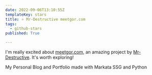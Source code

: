 ```yaml
---
date: 2022-09-06T13:10:55Z
templateKey: stars
title: ⭐ Mr-Destructive meetgor.com
tags:
  - github-stars
published: True

---
```


I'm really excited about [meetgor.com](https://github.com/Mr-Destructive/meetgor.com), an amazing project by [Mr-Destructive](https://github.com/Mr-Destructive). It's worth exploring!

My Personal Blog and Portfolio made with Markata SSG and Python
